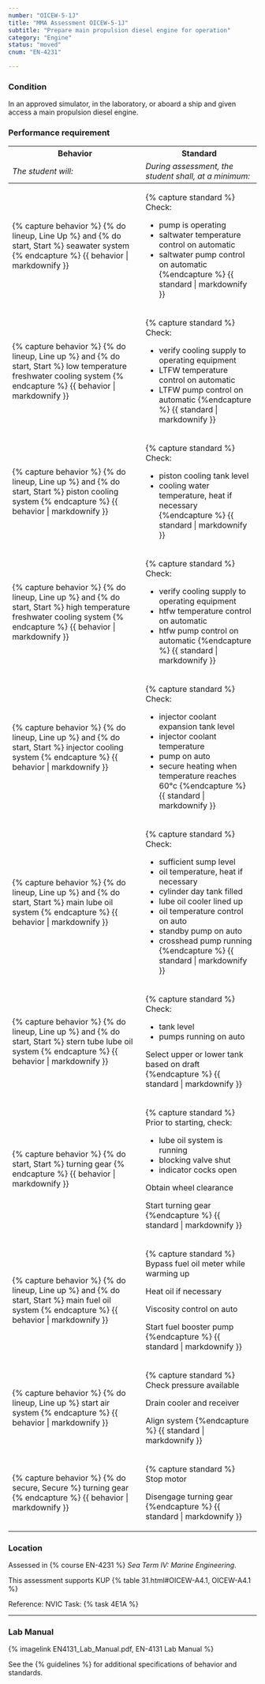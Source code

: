 ```yaml
---
number: "OICEW-5-1J"
title: "MMA Assessment OICEW-5-1J"
subtitle: "Prepare main propulsion diesel engine for operation"
category: "Engine"
status: "moved"
cnum: "EN-4231"

---
```

### Condition

In an approved simulator, in the laboratory, or aboard a ship and given access a main propulsion diesel engine.

### Performance requirement 

<table width='100%' class='Guidelines'>
 <thead>
 <tr>
     <th class='thirty'>Behavior</th>
     <th class='seventy'>Standard</th>
 </tr>
 <tr>
     <td><em>The student will:</em></td>
     <td><em>During assessment, the student shall, at a minimum:</em></td>
 </tr>
 </thead>
 <tbody>
 

<tr><td>

{% capture behavior %}
{% do lineup, Line Up %} and {% do start, Start %} seawater system
{% endcapture %}
{{ behavior | markdownify }}

</td><td>

{% capture standard %}
Check:

  * pump is operating
  * saltwater temperature control on automatic
  * saltwater pump control on automatic
{%endcapture %}
{{ standard | markdownify }}

</td></tr>



<tr><td>

{% capture behavior %}
{% do lineup, Line up %} and {% do start, Start %} low temperature freshwater cooling system
{% endcapture %}
{{ behavior | markdownify }}

</td><td>

{% capture standard %}
Check:

  * verify cooling supply to operating equipment
  * LTFW temperature control on automatic
  * LTFW pump control on automatic
{%endcapture %}
{{ standard | markdownify }}

</td></tr>



<tr><td>

{% capture behavior %}
{% do lineup, Line up %} and {% do start, Start %} piston cooling system
{% endcapture %}
{{ behavior | markdownify }}

</td><td>

{% capture standard %}
Check:

  * piston cooling tank level
  * cooling water temperature, heat if necessary
{%endcapture %}
{{ standard | markdownify }}

</td></tr>



<tr><td>

{% capture behavior %}
{% do lineup, Line up %} and {% do start, Start %} high temperature freshwater cooling system
{% endcapture %}
{{ behavior | markdownify }}

</td><td>

{% capture standard %}
Check:

  * verify cooling supply to operating equipment
  * htfw temperature control on automatic
  * htfw pump control on automatic
{%endcapture %}
{{ standard | markdownify }}

</td></tr>



<tr><td>

{% capture behavior %}
{% do lineup, Line up %} and {% do start, Start %} injector cooling system
{% endcapture %}
{{ behavior | markdownify }}

</td><td>

{% capture standard %}
Check:

  * injector coolant expansion tank level
  * injector coolant temperature
  * pump on auto
  * secure heating when temperature reaches 60°c
{%endcapture %}
{{ standard | markdownify }}

</td></tr>



<tr><td>

{% capture behavior %}
{% do lineup, Line up %} and {% do start, Start %} main lube oil system
{% endcapture %}
{{ behavior | markdownify }}

</td><td>

{% capture standard %}
Check:

  * sufficient sump level
  * oil temperature, heat if necessary
  * cylinder day tank filled
  * lube oil cooler lined up
  * oil temperature control on auto
  * standby pump on auto
  * crosshead pump running
{%endcapture %}
{{ standard | markdownify }}

</td></tr>



<tr><td>

{% capture behavior %}
{% do lineup, Line up %} and {% do start, Start %} stern tube lube oil system
{% endcapture %}
{{ behavior | markdownify }}

</td><td>

{% capture standard %}
Check:

  * tank level
  * pumps running on auto

Select upper or lower tank based on draft
{%endcapture %}
{{ standard | markdownify }}

</td></tr>



<tr><td>

{% capture behavior %}
{% do start, Start %} turning gear
{% endcapture %}
{{ behavior | markdownify }}

</td><td>

{% capture standard %}
Prior to starting, check:

  * lube oil system is running
  * blocking valve shut
  * indicator cocks open

Obtain wheel clearance

Start turning gear
{%endcapture %}
{{ standard | markdownify }}

</td></tr>



<tr><td>

{% capture behavior %}
{% do lineup, Line up %} and {% do start, Start %} main fuel oil system
{% endcapture %}
{{ behavior | markdownify }}

</td><td>

{% capture standard %}
Bypass fuel oil meter while warming up

Heat oil if necessary

Viscosity control on auto

Start fuel booster pump
{%endcapture %}
{{ standard | markdownify }}

</td></tr>



<tr><td>

{% capture behavior %}
{% do lineup, Line up %} start air system
{% endcapture %}
{{ behavior | markdownify }}

</td><td>

{% capture standard %}
Check pressure available

Drain cooler and receiver

Align system
{%endcapture %}
{{ standard | markdownify }}

</td></tr>



<tr><td>

{% capture behavior %}
{% do secure, Secure %} turning gear
{% endcapture %}
{{ behavior | markdownify }}

</td><td>

{% capture standard %}
Stop motor

Disengage turning gear
{%endcapture %}
{{ standard | markdownify }}

</td></tr>



 </tbody>
 </table>

### Location

Assessed in  {% course  EN-4231 %}  *Sea Term IV: Marine Engineering*.

This assessment supports KUP {% table 31.html#OICEW-A4.1, OICEW-A4.1 %}

Reference: NVIC Task: {% task 4E1A  %}

***

### Lab Manual

{% imagelink EN4131_Lab_Manual.pdf, EN-4131 Lab Manual %}

See the {% guidelines %} for additional specifications of behavior and standards.